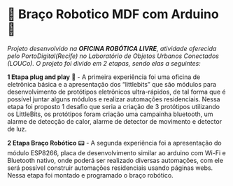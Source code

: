 # :floppy_disk: Braço Robotico MDF com Arduino :floppy_disk:

*Projeto desenvolvido na **OFICINA ROBÓTICA LIVRE**, atividade oferecida pelo PortoDigital(Recife) no Laboratório de Objetos Urbanos Conectados (LOUCo). O projeto foi divido em 2 etapas, sendo elas a seguintes:*

**1 Etapa plug and play**  :electric_plug: - A primeira experiência foi uma oficina de eletrônica básica e a apresentação dos “littlebits” que são módulos para desenvolvimento de protótipos eletrônicos ultra-rápidos, de tal forma que é possível juntar alguns módulos e realizar automações residenciais. Nessa etapa foi proposto 1 desafio que seria a criação de 3 protótipos utilizando os LittleBits, os protótipos foram criação uma campainha bluetooth, um alarme de detecção de calor, alarme de detector de movimento e detector de luz. 

**2 Etapa Braço Robótico** :pager: - A segunda experiência foi a apresentação do módulo ESP8266, placa de desenvolvimento similar ao arduino com Wi-Fi e Bluetooth nativo, onde poderá ser realizado diversas automações, com ele será possível construir automações residenciais usando páginas webs. Nessa etapa foi montado e programado o braço robótico.  